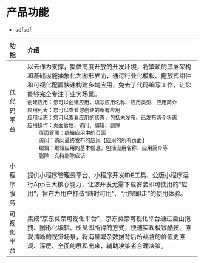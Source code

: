 # 产品功能

+ sdfsdf

| 功能         | 介绍                                                                                                                                                                                                                                                                                                                                                                                                                                                                                                                                                |
|:-----------|:--------------------------------------------------------------------------------------------------------------------------------------------------------------------------------------------------------------------------------------------------------------------------------------------------------------------------------------------------------------------------------------------------------------------------------------------------------------------------------------------------------------------------------------------------|
| 低代码平台      | 以云作为支撑，提供高度开放的开发环境，将繁琐的底层架构和基础设施抽象化为图形界面，通过行业化模板、拖放式组件和可视化配置快速构建多端应用，免去了代码编写工作，让您能够完全专注于业务场景。<br>```创建应用：您可以创建应用，填写应用名称、应用类型、应用简介``` <br>```应用列表：您可以查看您创建的所有应用``` <br>```应用状态：您可以查看应用的状态，包括未发布、已发布两个状态``` <br>```应用操作：页面管理、访问、编辑、删除``` <br>&nbsp;&nbsp;&nbsp;&nbsp;&nbsp;&nbsp;&nbsp;```页面管理：编辑应用中的页面```<br>&nbsp;&nbsp;&nbsp;&nbsp;&nbsp;&nbsp;&nbsp;```访问：访问最终发布的应用【应用的所有页面】```<br>&nbsp;&nbsp;&nbsp;&nbsp;&nbsp;&nbsp;&nbsp;```编辑：编辑应用的基本信息，包括应用名称、应用简介等```<br>&nbsp;&nbsp;&nbsp;&nbsp;&nbsp;&nbsp;&nbsp;```删除：支持删除应该```                       |
| 小程序服务      | 提供小程序管理云平台、小程序开发IDE工具、公版小程序运行App三大核心能力，让您开发无需下载安装即可使用的“应用”，旨在为用户打造“随时可用”、“用完即走”的使用体验。                                                                                                                                                                                                                                                                                                                                                                                                                                                             |
| 可视化平台      | 集成“京东莫奈可视化平台”，京东莫奈可视化平台通过自由拖拽、图形化编辑、所见即所得的方式，快速实现极致酷炫、直观清晰的视觉场景，将海量繁杂数据背后所蕴含的价值更直观、深层、全面的展现出来，辅助决策者合理决策。                                                                                                                                                                                                                                                                                                                                                                                                                                          |


